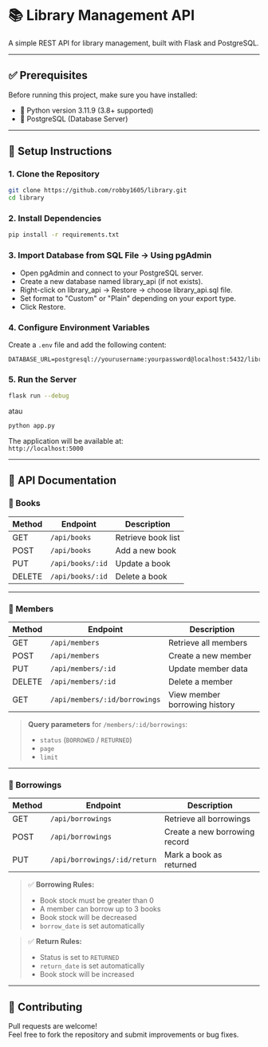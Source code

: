 # 📚 Library Management API

A simple REST API for library management, built with Flask and PostgreSQL.

---

## ✅ Prerequisites

Before running this project, make sure you have installed:

- 🐍 Python version 3.11.9 (3.8+ supported)
- 🐘 PostgreSQL (Database Server)

---

## 🚀 Setup Instructions

### 1. Clone the Repository

```bash
git clone https://github.com/robby1605/library.git
cd library
```

### 2. Install Dependencies

```bash
pip install -r requirements.txt
```

### 3. Import Database from SQL File -> Using pgAdmin

- Open pgAdmin and connect to your PostgreSQL server.
- Create a new database named library_api (if not exists).
- Right-click on library_api → Restore → choose library_api.sql file.
- Set format to "Custom" or "Plain" depending on your export type.
- Click Restore.

### 4. Configure Environment Variables

Create a `.env` file and add the following content:

```
DATABASE_URL=postgresql://yourusername:yourpassword@localhost:5432/library_api
```

### 5. Run the Server

```bash
flask run --debug
```
atau
```bash
python app.py
```

The application will be available at:  
`http://localhost:5000`

---

## 📘 API Documentation

### 🔖 Books

| Method | Endpoint           | Description        |
|--------|--------------------|--------------------|
| GET    | `/api/books`       | Retrieve book list |
| POST   | `/api/books`       | Add a new book     |
| PUT    | `/api/books/:id`   | Update a book      |
| DELETE | `/api/books/:id`   | Delete a book      |

---

### 👤 Members

| Method | Endpoint                      | Description                   |
|--------|-------------------------------|-------------------------------|
| GET    | `/api/members`                | Retrieve all members          |
| POST   | `/api/members`                | Create a new member           |
| PUT    | `/api/members/:id`            | Update member data            |
| DELETE | `/api/members/:id`            | Delete a member               |
| GET    | `/api/members/:id/borrowings` | View member borrowing history |

> **Query parameters** for `/members/:id/borrowings`:
> - `status` (`BORROWED` / `RETURNED`)
> - `page`
> - `limit`

---

### 📖 Borrowings

| Method | Endpoint                     | Description                   |
|--------|------------------------------|-------------------------------|
| GET    | `/api/borrowings`            | Retrieve all borrowings       |
| POST   | `/api/borrowings`            | Create a new borrowing record |
| PUT    | `/api/borrowings/:id/return` | Mark a book as returned       |

> ✅ **Borrowing Rules:**
> - Book stock must be greater than 0  
> - A member can borrow up to 3 books  
> - Book stock will be decreased  
> - `borrow_date` is set automatically  

> ✅ **Return Rules:**
> - Status is set to `RETURNED`  
> - `return_date` is set automatically  
> - Book stock will be increased  

---

## 🤝 Contributing

Pull requests are welcome!  
Feel free to fork the repository and submit improvements or bug fixes.
